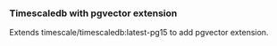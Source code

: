 ### Timescaledb with pgvector extension

Extends timescale/timescaledb:latest-pg15 to add pgvector extension.
